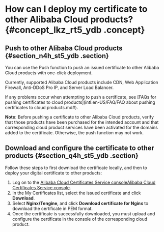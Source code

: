 # How can I deploy my certificate to other Alibaba Cloud products? {#concept_lkz_rt5_ydb .concept}

## Push to other Alibaba Cloud products {#section_n4h_st5_ydb .section}

You can use the Push function to push an issued certificate to other Alibaba Cloud products with one-click deployment.

Currently, supported Alibaba Cloud products include CDN, Web Application Firewall, Anti-DDoS Pro IP, and Server Load Balancer.

If any problems occur when attempting to push a certificate, see [FAQs for pushing certificates to cloud products](intl.en-US/FAQ/FAQ about pushing certificates to cloud products.md#).

**Note:** Before pushing a certificate to other Alibaba Cloud products, verify that those products have been purchased for the intended account and that corresponding cloud product services have been activated for the domains added to the certificate. Otherwise, the push function may not work.

## Download and configure the certificate to other products {#section_q4h_st5_ydb .section}

Follow these steps to first download the certificate locally, and then to deploy your digital certificate to other products:

1.  Log on to the [Alibaba Cloud Certificates Service console](https://yundun.console.aliyun.com/?p=cas#/)[Alibaba Cloud Certificates Service console](https://partners-intl.console.aliyun.com/#/cas).
2.  In the My Certificates list, select the issued certificate and click **Download**.
3.  Select **Nginx/Tengine**, and click **Download certificate for Nginx** to download the certificate in PEM format.
4.  Once the certificate is successfully downloaded, you must upload and configure the certificate in the console of the corresponding cloud product.

